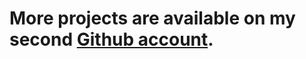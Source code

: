 <h1> More projects are available on my second <a href="https://github.com/pikocanfly">Github account</a>.</h1>
